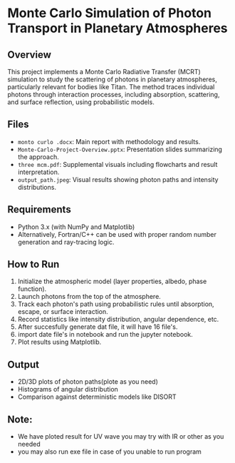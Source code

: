 # Monte Carlo Simulation of Photon Transport in Planetary Atmospheres

## Overview
This project implements a Monte Carlo Radiative Transfer (MCRT) simulation to study the scattering of photons in planetary atmospheres, particularly relevant for bodies like Titan. The method traces individual photons through interaction processes, including absorption, scattering, and surface reflection, using probabilistic models.

## Files
- `monto curlo .docx`: Main report with methodology and results.
- `Monte-Carlo-Project-Overview.pptx`: Presentation slides summarizing the approach.
- `three mcm.pdf`: Supplemental visuals including flowcharts and result interpretation.
- `output_path.jpeg`: Visual results showing photon paths and intensity distributions.

## Requirements
- Python 3.x (with NumPy and Matplotlib)
- Alternatively, Fortran/C++ can be used with proper random number generation and ray-tracing logic.

## How to Run
1. Initialize the atmospheric model (layer properties, albedo, phase function).
2. Launch photons from the top of the atmosphere.
3. Track each photon's path using probabilistic rules until absorption, escape, or surface interaction.
4. Record statistics like intensity distribution, angular dependence, etc.
5. After succesfully generate dat file, it will have 16 file's.
6. import date file's in notebook and run the jupyter notebook.
7. Plot results using Matplotlib.

## Output
- 2D/3D plots of photon paths(plote as you need)
- Histograms of angular distribution
- Comparison against deterministic models like DISORT

## Note:
- We have ploted result for UV wave you may try with IR or other as you needed
- you may also run exe file in case of you unable to run program
